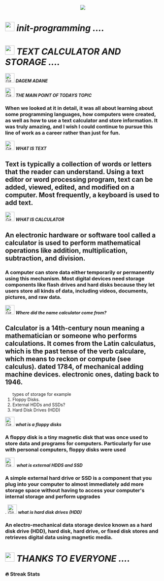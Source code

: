 <p align="center">
  <img src="https://github.com/thompsonemerson/thompsonemerson/raw/master/cover-thompson.png" />
</p>



# <img src="https://media.giphy.com/media/iY8CRBdQXODJSCERIr/giphy.gif" width="30px">&nbsp;***init-programming ....***

# <img src="https://media.giphy.com/media/iY8CRBdQXODJSCERIr/giphy.gif" width="30px">&nbsp;***TEXT CALCULATOR AND STORAGE ....***

 <img src="https://media.giphy.com/media/W5eoZHPpUx9sapR0eu/giphy.gif" width="30px" alt="Git"/>&nbsp;<i><b>DAGEM ADANE </b></i></p>

<img src="https://media.giphy.com/media/W5eoZHPpUx9sapR0eu/giphy.gif" width="30px" alt="Git"/>&nbsp;<i><b>THE MAIN POINT OF TODAYS TOPIC</b></i></p>

### When we looked at it in detail, it was all about learning about some programming languages, how computers were created, as well as how to use a text calculator and store information. It was truly amazing, and I wish I could continue to pursue this line of work as a career rather than just for fun.

<img src="https://media.giphy.com/media/W5eoZHPpUx9sapR0eu/giphy.gif" width="30px" alt="Git"/>&nbsp;<i><b>WHAT IS TEXT</b></i></p>

## Text is typically a collection of words or letters that the reader can understand. Using a text editor or word processing program, text can be added, viewed, edited, and modified on a computer. Most frequently, a keyboard is used to add text.

<img src="https://media.giphy.com/media/W5eoZHPpUx9sapR0eu/giphy.gif" width="30px" alt="Git"/>&nbsp;<i><b>WHAT IS CALCULATOR </b></i></p>

## An electronic hardware or software tool called a calculator is used to perform mathematical operations like addition, multiplication, subtraction, and division.

### A computer can store data either temporarily or permanently using this mechanism. Most digital devices need storage components like flash drives and hard disks because they let users store all kinds of data, including videos, documents, pictures, and raw data.

<img src="https://media.giphy.com/media/W5eoZHPpUx9sapR0eu/giphy.gif" width="30px" alt="Git"/>&nbsp;<i><b>Where did the name calculator come from? </b></i></p>

## Calculator is a 14th-century noun meaning a mathematician or someone who performs calculations. It comes from the Latin calculatus, which is the past tense of the verb calculare, which means to reckon or compute (see calculus). dated 1784, of mechanical adding machine devices. electronic ones, dating back to 1946.

 <OL>
      <LH>types of storage for example </LH>
      <LI>Floppy Disks.
      <LI>External HDDs and SSDs?
      <LI>Hard Disk Drives (HDD)
    </OL>
<img src="https://media.giphy.com/media/W5eoZHPpUx9sapR0eu/giphy.gif" width="30px" alt="Git"/>&nbsp;<i><b>what is a floppy disks</b></i></p>    
 
       
### A floppy disk is a tiny magnetic disk that was once used to store data and programs for computers. Particularly for use with personal computers, floppy disks were used
<img src="https://media.giphy.com/media/W5eoZHPpUx9sapR0eu/giphy.gif" width="30px" alt="Git"/>&nbsp;<i><b> what is external HDDS and SSD</b></i></p>      
       
### A simple external hard drive or SSD is a component that you plug into your computer to almost immediately add more storage space without having to access your computer's internal storage and perform upgrades
 .
<img src="https://media.giphy.com/media/W5eoZHPpUx9sapR0eu/giphy.gif" width="30px" alt="Git"/>&nbsp;<i><b>what is hard disk drives (HDD)</b></i></p>       

### An electro-mechanical data storage device known as a hard disk drive (HDD), hard disk, hard drive, or fixed disk stores and retrieves digital data using magnetic media.
# <img src="https://media.giphy.com/media/iY8CRBdQXODJSCERIr/giphy.gif" width="30px">&nbsp;***THANKS TO EVERYONE ....***
### 🔥 Streak Stats
